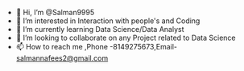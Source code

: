 - 👋 Hi, I’m @Salman9995
- 👀 I’m interested in Interaction with people's and Coding
- 🌱 I’m currently learning Data Science/Data Analyst
- 💞️ I’m looking to collaborate on any Project related to Data Science
- 📫 How to reach me ,Phone -8149275673,Email- salmannafees2@gmail.com

<!---
Salman9995/Salman9995 is a ✨ special ✨ repository because its `README.md` (this file) appears on your GitHub profile.
You can click the Preview link to take a look at your changes.
--->
